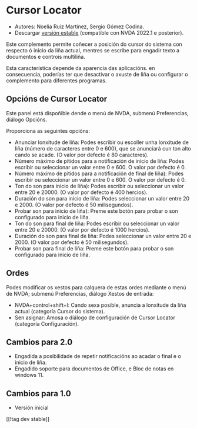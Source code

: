 # Cursor Locator #
* Autores: Noelia Ruiz Martínez, Sergio Gómez Codina.
* Descargar [versión estable][1] (compatible con NVDA 2022.1 e posterior).

Este complemento permite coñecer a posición do cursor do sistema con
respecto ó inicio da liña actual, mentres se escribe para engadir texto a
documentos e controis multiliña.

Esta característica depende da aparencia das aplicacións. en consecuencia,
poderías ter que desactivar o axuste de liña ou configurar o complemento
para diferentes programas.

## Opcións de Cursor Locator ##

Este panel está dispoñible dende o menú de NVDA, submenú Preferencias,
diálogo Opcións.

Proporciona as seguintes opcións:

* Anunciar lonxitude de liña: Podes escribir ou escoller unha lonxitude de
  liña (número de caracteres entre 0 e 600), que se anunciará cun ton alto
  cando se acade. (O valor por defecto é 80 caracteres).
* Número máximo de pitidos para a notificación de inicio de liña: Podes
  escribir ou seleccionar un valor entre 0 e 600. O valor por defecto é 0.
* Número máximo de pitidos para a notificación de final de liña): Podes
  escribir ou seleccionar un valor entre 0 e 600. O valor por defecto é 0.
* Ton do son para inicio de liña): Podes escribir ou seleccionar un valor
  entre 20 e 20000. (O valor por defecto é 400 hercios).
* Duración do son para inicio de liña: Podes seleccionar un valor entre 20 e
  2000. (O valor por defecto é 50 milisegundos).
* Probar son para inicio de liña): Preme este botón para probar o son
  configurado para inicio de liña.
* Ton do son para final de liña: Podes escribir ou seleccionar un valor
  entre 20 e 20000. (O valor por defecto é 1000 hercios).
* Duración do son para final de liña: Podes seleccionar un valor entre 20 e
  2000. (O valor por defecto é 50 milisegundos).
* Probar son para final de liña: Preme este botón para probar o son
  configurado para inicio de liña.

## Ordes ##

Podes modificar os xestos para calquera de estas ordes mediante o menú de
NVDA; submenú Preferencias, diálogo Xestos de entrada:

* NVDA+control+shift+l: Cando sexa posible, anuncia a lonxitude da liña
  actual (categoría Cursor do sistema).
* Sen asignar: Amosa o diálogo de configuración de Cursor Locator (categoría
  Configuración).


## Cambios para 2.0 ##
* Engadida a posibilidade de repetir notificacións ao acadar o final e o
  inicio de liña.
* Engadido soporte para documentos de Office, e Bloc de notas en windows 11.

## Cambios para 1.0 ##
* Versión inicial

[[!tag dev stable]]

[1]: https://addons.nvda-project.org/files/get.php?file=cursorLocator
